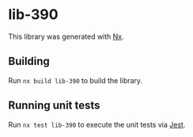 # lib-390

This library was generated with [Nx](https://nx.dev).

## Building

Run `nx build lib-390` to build the library.

## Running unit tests

Run `nx test lib-390` to execute the unit tests via [Jest](https://jestjs.io).
